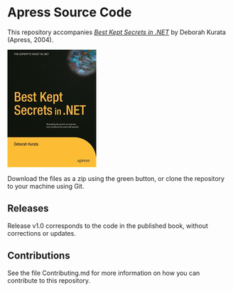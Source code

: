 # Apress Source Code

This repository accompanies [*Best Kept Secrets in .NET*](http://www.apress.com/9781590594261) by Deborah Kurata (Apress, 2004).

![Cover image](9781590594261.jpg)

Download the files as a zip using the green button, or clone the repository to your machine using Git.

## Releases

Release v1.0 corresponds to the code in the published book, without corrections or updates.

## Contributions

See the file Contributing.md for more information on how you can contribute to this repository.
